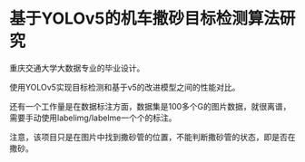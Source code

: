 # 基于YOLOv5的机车撒砂目标检测算法研究
重庆交通大学大数据专业的毕业设计。

使用YOLOv5实现目标检测和基于v5的改进模型之间的性能对比。

还有一个工作量是在数据标注方面，数据集是100多个G的图片数据，就很离谱，需要手动使用labelimg/labelme一个个的标注。

注意，该项目只是在图片中找到撒砂管的位置，不能判断撒砂管的状态，即是否在撒砂。